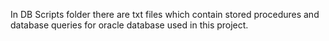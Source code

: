 In DB Scripts folder there are txt files which contain stored procedures and database queries for oracle database used in this project.
